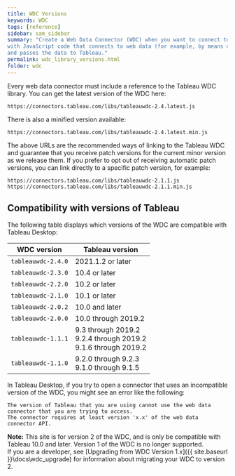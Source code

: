 ```yaml
---
title: WDC Versions
keywords: WDC
tags: [reference]
sidebar: sam_sidebar
summary: "Create a Web Data Connector (WDC) when you want to connect to a web data source from Tableau. A WDC is an HTML page
with JavaScript code that connects to web data (for example, by means of a REST API), converts the data to a JSON format,
and passes the data to Tableau."
permalink: wdc_library_versions.html
folder: wdc
---
```


Every web data connector must include a reference to the Tableau WDC
library. You can get the latest version of the WDC here:

```
https://connectors.tableau.com/libs/tableauwdc-2.4.latest.js
```

There is also a minified version available:

```
https://connectors.tableau.com/libs/tableauwdc-2.4.latest.min.js
```

The above URLs are the recommended ways of linking to the Tableau WDC and guarantee that
you receive patch versions for the current minor version as we release them.
If you prefer to opt out of receiving automatic patch versions, you can link directly
to a specific patch version, for example:

```
https://connectors.tableau.com/libs/tableauwdc-2.1.1.js
https://connectors.tableau.com/libs/tableauwdc-2.1.1.min.js
```


Compatibility with versions of Tableau
--------------------------------------

The following table displays which versions of the WDC are compatible with Tableau Desktop:

|WDC version           |Tableau version   |
|----------------------|-----------------|
|`tableauwdc-2.4.0`    |2021.1.2 or later|
|`tableauwdc-2.3.0`    |10.4 or later|
|`tableauwdc-2.2.0`    |10.2 or later|
|`tableauwdc-2.1.0`    |10.1 or later|
|`tableauwdc-2.0.2`    |10.0 and later |
|`tableauwdc-2.0.0`    |10.0 through 2019.2 |
|`tableauwdc-1.1.1`    |9.3 through 2019.2<br />9.2.4 through 2019.2 <br />9.1.6 through 2019.2|
|`tableauwdc-1.1.0`    |9.2.0 through 9.2.3 <br />9.1.0 through 9.1.5|

In Tableau Desktop, if you try to open a connector that uses an incompatible version of the WDC,
you might see an error like the following:

```
The version of Tableau that you are using cannot use the web data connector that you are trying to access.
The connector requires at least version 'x.x' of the web data connector API.
```

<div class="alert alert-info">
    <b>Note:</b> This site is for version 2 of the WDC, and is only be compatible with Tableau 10.0 and later. Version 1 of the WDC is no longer supported.
</div>
If you are a developer, see [Upgrading from WDC Version 1.x]({{ site.baseurl }}\docs\wdc_upgrade) for information about migrating your WDC to version 2.
